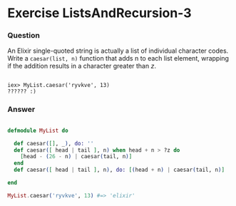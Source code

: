 Exercise ListsAndRecursion-3
============================

### Question

An Elixir single-quoted string is actually a list of individual character codes. Write a `caesar(list, n)` function that adds n to each list element, wrapping if the addition results in a character greater than *z*.

```shell

​iex>​ MyList.caesar(​'ryvkve'​, 13)
?????? :)

```


### Answer

```elixir

defmodule MyList do

  def caesar([], _), do: ''
  def caesar([ head | tail ], n) when head + n > ?z do
    [head - (26 - n) | caesar(tail, n)]
  end
  def caesar([ head | tail ], n), do: [(head + n) | caesar(tail, n)]

end

MyList.caesar('ryvkve', 13) #=> 'elixir'

```
